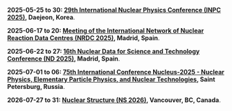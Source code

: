 **2025-05-25 to 30: [29th International Nuclear Physics Conference (INPC 2025)](https://inpc2025.org "INPC 2025 focuses on nuclear physics, covering nuclear structure, reactions, and hadron physics. Topics include quark-gluon plasma, nuclear astrophysics, and computational nuclear models, with applications in fundamental interactions and cosmology, emphasizing experimental and theoretical advancements."), Daejeon, Korea**.

**2025-06-17 to 20: [Meeting of the International Network of Nuclear Reaction Data Centres (NRDC 2025)](https://www-nds.iaea.org/nrdc/nrdc_2025/ "NRDC 2025 focuses on nuclear reaction data, covering cross-section measurements, data compilation, and evaluation. Topics include nuclear databases, reaction modeling, and applications in nuclear energy and astrophysics, emphasizing standardized data for global nuclear research."), Madrid, Spain**.

**2025-06-22 to 27: [16th Nuclear Data for Science and Technology Conference (ND 2025)](https://nd2025madrid.com "ND 2025 focuses on nuclear data, covering cross-section measurements, nuclear reaction modeling, and data evaluation. Topics include applications in nuclear energy, astrophysics, and medical isotopes, emphasizing accurate nuclear data for scientific and technological advancements."), Madrid, Spain**.

**2025-07-01 to 06: [75th International Conference Nucleus-2025 - Nuclear Physics, Elementary Particle Physics, and Nuclear Technologies](https://indico.spbu.ru/event/1/ "Nucleus-2025 focuses on nuclear and particle physics, covering nuclear reactions, quark-gluon plasma, and accelerator technologies. Topics include nuclear structure, particle detection, and applications in energy and medicine, emphasizing experimental and theoretical advancements."), Saint Petersburg, Russia**.

**2026-07-27 to 31: [Nuclear Structure (NS 2026)](https://indico.triumf.ca/event/745/ "NS 2026 focuses on nuclear structure, covering shell models, nuclear interactions, and spectroscopy. Topics include applications in nuclear astrophysics, particle physics, and energy, emphasizing experimental and computational methods for understanding nuclear properties and dynamics."), Vancouver, BC, Canada**.


